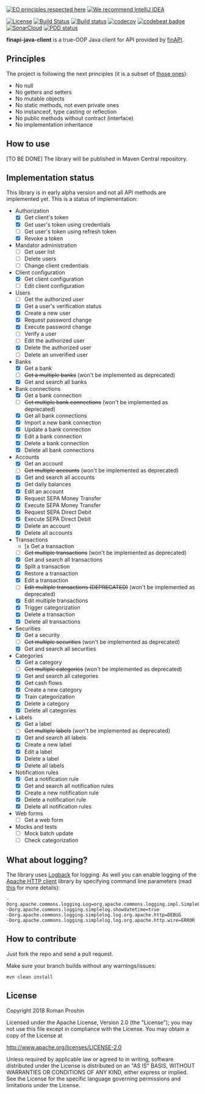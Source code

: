 [![EO principles respected here](http://www.elegantobjects.org/badge.svg)](http://www.elegantobjects.org)
[![We recommend IntelliJ IDEA](http://www.elegantobjects.org/intellij-idea.svg)](https://www.jetbrains.com/idea/)

[![License](https://img.shields.io/badge/License-Apache%202.0-blue.svg)](http://www.apache.org/licenses/LICENSE-2.0)
[![Build Status](https://travis-ci.org/proshin-roman/finapi-java-client.svg?branch=master)](https://travis-ci.org/proshin-roman/finapi-java-client)
[![Build status](https://ci.appveyor.com/api/projects/status/n88wydxq8oa0eou0/branch/master?svg=true)](https://ci.appveyor.com/project/proshin-roman/finapi-java-client/branch/master)
[![codecov](https://codecov.io/gh/proshin-roman/finapi-java-client/branch/master/graph/badge.svg)](https://codecov.io/gh/proshin-roman/finapi-java-client)
[![codebeat badge](https://codebeat.co/badges/907cb4b8-0f65-446a-a874-9ece228ab579)](https://codebeat.co/projects/github-com-proshin-roman-finapi-java-client-master)
[![SonarCloud](https://sonarcloud.io/api/project_badges/measure?project=org.proshin%3Afinapi-java-client&metric=alert_status)](https://sonarcloud.io/dashboard?id=org.proshin%3Afinapi-java-client)
[![PDD status](http://www.0pdd.com/svg?name=proshin-roman/finapi-java-client)](http://www.0pdd.com/p?name=proshin-roman/finapi-java-client)


**finapi-java-client** is a true-OOP Java client for API provided by [finAPI](https://finapi.io).

## Principles

The project is following the next principles (it is a subset of [those ones](https://www.elegantobjects.org/#principles)):
- No null
- No getters and setters
- No mutable objects
- No static methods, not even private ones
- No instanceof, type casting or reflection
- No public methods without contract (interface)
- No implementation inheritance

## How to use

[TO BE DONE] The library will be published in Maven Central repository.

## Implementation status

This library is in early alpha version and not all API methods are implemented yet. This is a status of implementation:

- Authorization
    - [x] Get client's token
    - [x] Get user's token using credentials
    - [ ] Get user's token using refresh token
    - [x] Revoke a token
- Mandator administration
    - [ ] Get user list
    - [ ] Delete users
    - [ ] Change client credentials
- Client configuration
    - [x] Get client configuration
    - [ ] Edit client configuration
- Users
    - [ ] Get the authorized user
    - [x] Get a user's verification status
    - [x] Create a new user
    - [x] Request password change
    - [x] Execute password change
    - [ ] Verify a user
    - [ ] Edit the authorized user
    - [x] Delete the authorized user
    - [ ] Delete an unverified user 
- Banks
    - [x] Get a bank
    - [ ] ~~Get a multiple banks~~ (won't be implemented as deprecated)
    - [x] Get and search all banks
- Bank connections
    - [x] Get a bank connection
    - [ ] ~~Get multiple bank connections~~ (won't be implemented as deprecated)
    - [x] Get all bank connections
    - [x] Import a new bank connection
    - [x] Update a bank connection
    - [x] Edit a bank connection
    - [x] Delete a bank connection
    - [x] Delete all bank connections
- Accounts
    - [x] Get an account
    - [ ] ~~Get multiple accounts~~ (won't be implemented as deprecated)
    - [x] Get and search all accounts
    - [x] Get daily balances
    - [x] Edit an account
    - [x] Request SEPA Money Transfer
    - [x] Execute SEPA Money Transfer
    - [x] Request SEPA Direct Debit
    - [x] Execute SEPA Direct Debit
    - [x] Delete an account
    - [x] Delete all accounts
- Transactions
    - [x Get a transaction
    - [ ] ~~Get multiple transactions~~ (won't be implemented as deprecated)
    - [x] Get and search all transactions
    - [x] Split a transaction
    - [x] Restore a transaction
    - [x] Edit a transaction
    - [ ] ~~Edit multiple transactions (DEPRECATED)~~ (won't be implemented as deprecated)
    - [x] Edit multiple transactions
    - [x] Trigger categorization
    - [x] Delete a transaction
    - [x] Delete all transactions
- Securities
    - [x] Get a security
    - [ ] ~~Get multiple securities~~ (won't be implemented as deprecated)
    - [x] Get and search all securities
- Categories
    - [x] Get a category
    - [ ] ~~Get multiple categories~~ (won't be implemented as deprecated)
    - [x] Get and search all categories
    - [x] Get cash flows
    - [x] Create a new category
    - [x] Train categorization 
    - [x] Delete a category
    - [x] Delete all categories
- Labels
    - [x] Get a label
    - [ ] ~~Get multiple labels~~ (won't be implemented as deprecated)
    - [x] Get and search all labels
    - [x] Create a new label
    - [x] Edit a label
    - [x] Delete a label
    - [x] Delete all labels
- Notification rules
    - [x] Get a notification rule
    - [x] Get and search all notification rules
    - [x] Create a new notification rule
    - [x] Delete a notification rule
    - [x] Delete all notification rules
- Web forms
    - [ ] Get a web form
- Mocks and tests
    - [ ] Mock batch update
    - [ ] Check categorization

## What about logging?

The library uses [Logback](https://logback.qos.ch) for logging. As well you can enable logging of the [Apache HTTP 
client](https://hc.apache.org) library by specifying command line parameters 
(read [this](https://hc.apache.org/httpcomponents-client-ga/logging.html) for more details): 
```
-Dorg.apache.commons.logging.Log=org.apache.commons.logging.impl.SimpleLog
-Dorg.apache.commons.logging.simplelog.showdatetime=true
-Dorg.apache.commons.logging.simplelog.log.org.apache.http=DEBUG
-Dorg.apache.commons.logging.simplelog.log.org.apache.http.wire=ERROR
```

## How to contribute

Just fork the repo and send a pull request.

Make sure your branch builds without any warnings/issues:

```
mvn clean install
```

## License
Copyright 2018 Roman Proshin

Licensed under the Apache License, Version 2.0 (the "License");
you may not use this file except in compliance with the License.
You may obtain a copy of the License at

  http://www.apache.org/licenses/LICENSE-2.0

Unless required by applicable law or agreed to in writing, software
distributed under the License is distributed on an "AS IS" BASIS,
WITHOUT WARRANTIES OR CONDITIONS OF ANY KIND, either express or implied.
See the License for the specific language governing permissions and
limitations under the License.
